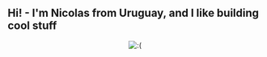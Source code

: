 ## Hi! - I'm Nicolas from Uruguay, and I like building cool stuff
<p align="center">
  <img src="https://blog.lootcrate.com/wp-content/uploads/2017/10/castlevania_gc_header.gif" alt=":("/>
</p>




<!--
**Ellniko75/Ellniko75** is a ✨ _special_ ✨ repository because its `README.md` (this file) appears on your GitHub profile.

Here are some ideas to get you started:

- 🔭 I’m currently working on ...
- 🌱 I’m currently learning ...
- 👯 I’m looking to collaborate on ...
- 🤔 I’m looking for help with ...
- 💬 Ask me about ...
- 📫 How to reach me: ...
- 😄 Pronouns: ...
- ⚡ Fun fact: ...
-->

